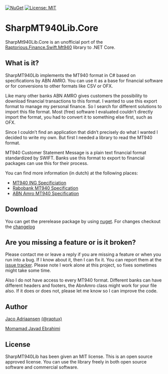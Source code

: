 [![NuGet](https://img.shields.io/nuget/v/NopLocalization.svg)](https://www.nuget.org/packages/SharpMt940Lib.Core/)
[![License: MIT](https://img.shields.io/badge/License-MIT-brightgreen.svg)](https://opensource.org/licenses/MIT)

# SharpMT940Lib.Core #
SharpMt940Lib.Core is an unofficial port of the [Raptorious.Finance.Swift.Mt940](https://www.nuget.org/packages/Raptorious.Finance.Swift.Mt940/) library to .NET Core.

## What is it? ##

SharpMT940Lib implements the MT940 format in C# based on specifications by ABN AMRO. You can use it as a base for financial software or for conversions to other formats like CSV or OFX.

Like many other banks ABN AMRO gives customers the possibility to download financial transactions to this format. I wanted to use this export format to manage my personal finance. So I search for different solutions to import this file format. Most (free) software I evaluated couldn’t directly import the format, you had to convert it to something else first, such as OFX.

Since I couldn’t find an application that didn’t precisely do what I wanted I decided to write my own. But first I needed a library to read the MT940 format.

MT940 Customer Statement Message is a plain text financial format standardized by SWIFT. Banks use this format to export to financial packages can use this for their process.

You can find more information (in dutch) at the following places:

* [MT940 ING Specificiation](http://www.ing.nl/Images/MT940_Technische_handleiding_%20tcm7-69020.pdf)
* [Rabobank MT940 Specification](http://www.rabobank.nl/images/toelichting_op_swift_mt-940_juli_2008_%2029131642.pdf)
* [ABN Amro MT940 Specification](http://www.abnamro.nl/nl/images/Generiek/PDFs/020_Zakelijk/03_%20OfficeNet/Formatenboek_%20MT94_%%2028nederlands%%2029.pdf)

## Download ##
You can get the prerelease package by using [nuget](https://www.nuget.org/packages/SharpMt940Lib.Core/). For changes checkout the [changelog](https://github.com/mjebrahimi/SharpMt940Lib.Core/blob/master/CHANGELOG.md)

## Are you missing a feature or is it broken? ##
Please contact me or leave a reply if you are missing a feature or when you run into a bug. If I know about it, then I can fix it. You can report them at the [issue tracker](https://bitbucket.org/raptux/sharpmt940lib/issues). Please note I work alone at this project, so fixes sometimes might take some time.

Also I do not have access to every MT940 format. Different banks can have different headers and footers, the AbnAmro class might work for your file also. If it does or does not, please let me know so I can improve the code.

## Author ##
[Jaco Adriaansen](http://adriaansen.org/) [(@raptux)](https://twitter.com/raptux)

[Momamad Javad Ebrahimi](https://github.com/mjebrahimi)

## License ##
SharpMT940Lib has been given an MIT license. This is an open source approved license. You can use the library freely in both open source software and commercial software.
